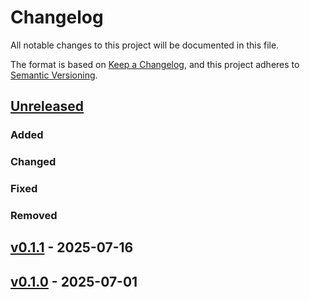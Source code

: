 # Changelog

All notable changes to this project will be documented in this file.

The format is based on [Keep a Changelog](https://keepachangelog.com/en/1.0.0/),
and this project adheres to [Semantic Versioning](https://semver.org/spec/v2.0.0.html).

## [Unreleased]

### Added


### Changed


### Fixed


### Removed


## [v0.1.1] - 2025-07-16

## [v0.1.0] - 2025-07-01

[v0.1.0]: https://github.com/esp-rs/esp-hal/releases/tag/esp-rom-sys-v0.1.0
[v0.1.1]: https://github.com/esp-rs/esp-hal/compare/esp-rom-sys-v0.1.0...esp-rom-sys-v0.1.1
[Unreleased]: https://github.com/esp-rs/esp-hal/compare/esp-rom-sys-v0.1.1...HEAD
